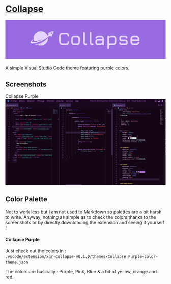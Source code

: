 # [Collapse](https://marketplace.visualstudio.com/items?itemName=xgr-development.collapse)
![Collapse Logo](https://raw.githubusercontent.com/XGR-Development/Collapse-vscode-theme/main/cropped-icon.png)
<br><br> A simple Visual Studio Code theme featuring purple colors.

## Screenshots

Collapse Purple
![Screenshot - Collapse Purple](https://raw.githubusercontent.com/XGR-Development/Collapse-vscode-theme/main/static/collapse-purple-screenshot.png)

## Color Palette
Not to work less but I am not used to Markdown so palettes are a bit harsh to write. Anyway, nothing as simple as to check the colors thanks to the screenshots or by directly downloading the extension and seeing it yourself !

#### **Collapse Purple**

Just check out the colors in :  
`.vscode/extension/xgr-collapse-v0.1.0/themes/Collapse Purple-color-theme.json`

The colors are basically : Purple, Pink, Blue & a bit of yellow, orange and red.